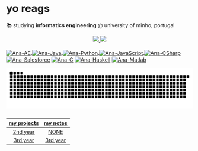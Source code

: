 # yo reags

📚 studying **informatics engineering** @ university of minho, portugal

<div align="center">
  <a href="https://github.com/AnaHenriques01">
  <img height="180em" src="https://github-readme-stats.vercel.app/api?username=AnaHenriques01&show_icons=true&theme=dark&include_all_commits=true&count_private=true"/>
  <img height="180em" src="https://github-readme-stats.vercel.app/api/top-langs/?username=AnaHenriques01&layout=compact&langs_count=7&theme=dark"/>
</div>
  <div style="display: inline_block"><br>
  <img align="center" alt="Ana-AE" height="30" width="40" src="https://cdn.jsdelivr.net/gh/devicons/devicon/icons/aftereffects/aftereffects-original.svg" />
  <img align="center" alt="Ana-Java" height="30" width="40" src="https://cdn.jsdelivr.net/gh/devicons/devicon/icons/java/java-original.svg" />
  <img align="center" alt="Ana-Python" height="30" width="40" src="https://cdn.jsdelivr.net/gh/devicons/devicon/icons/python/python-original.svg" />
  <img align="center" alt="Ana-JavaScript" height="30" width="40" src="https://cdn.jsdelivr.net/gh/devicons/devicon/icons/javascript/javascript-original.svg" />
  <img align="center" alt="Ana-CSharp" height="30" width="40" src="https://cdn.jsdelivr.net/gh/devicons/devicon/icons/csharp/csharp-original.svg" />
  <img align="center" alt="Ana-Salesforce" height="30" width="40" src="https://cdn.jsdelivr.net/gh/devicons/devicon/icons/salesforce/salesforce-original.svg" />
  <img align="center" alt="Ana-C" height="30" width="40" src="https://cdn.jsdelivr.net/gh/devicons/devicon/icons/c/c-original.svg" />
  <img align="center" alt="Ana-Haskell" height="30" width="40" src="https://cdn.jsdelivr.net/gh/devicons/devicon/icons/haskell/haskell-original.svg" />
  <img align="center" alt="Ana-Matlab" height="30" width="40" src="https://cdn.jsdelivr.net/gh/devicons/devicon/icons/matlab/matlab-original.svg" />

</div> 
  
<div> 
    
  ![Snake animation](https://github.com/AnaHenriques01/AnaHenriques01/blob/output/github-contribution-grid-snake.svg)
 
</div>

###

| my projects  | my notes |
:-------------: | :-------------: |
| [2nd year](https://github.com/AnaHenriques01/LEI-2ANO) | NONE |
| [3rd year](https://github.com/AnaHenriques01/LEI-3ANO) | [3rd year](https://github.com/AnaHenriques01/LEI-NOTES) |

